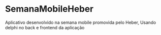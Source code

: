 # SemanaMobileHeber
Aplicativo desenvolvido na semana mobile promovida pelo Heber, Usando delphi no back e frontend da aplicação
